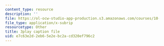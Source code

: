 ```yaml
---
content_type: resource
description: ''
file: https://ol-ocw-studio-app-production.s3.amazonaws.com/courses/10-34-numerical-methods-applied-to-chemical-engineering-fall-2015/e7c63e2d2eb65e2ebc2acd320ef796c2_UZiEFO3J8mE.vtt
file_type: application/x-subrip
resourcetype: Other
title: 3play caption file
uid: e7c63e2d-2eb6-5e2e-bc2a-cd320ef796c2
---
```

